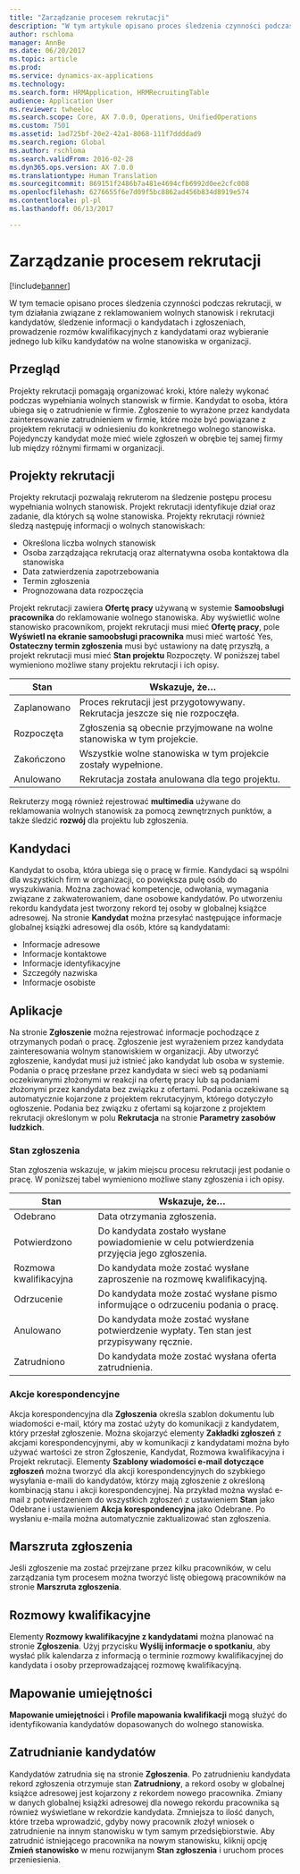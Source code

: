 ```yaml
---
title: "Zarządzanie procesem rekrutacji"
description: "W tym artykule opisano proces śledzenia czynności podczas rekrutacji, w tym działania związane z reklamowaniem wolnych stanowisk i rekrutacji kandydatów, śledzenie informacji o kandydatach i zgłoszeniach, prowadzenie rozmów kwalifikacyjnych z kandydatami oraz wybieranie jednego lub kilku kandydatów na wolne stanowiska w organizacji."
author: rschloma
manager: AnnBe
ms.date: 06/20/2017
ms.topic: article
ms.prod: 
ms.service: dynamics-ax-applications
ms.technology: 
ms.search.form: HRMApplication, HRMRecruitingTable
audience: Application User
ms.reviewer: twheeloc
ms.search.scope: Core, AX 7.0.0, Operations, UnifiedOperations
ms.custom: 7501
ms.assetid: 1ad725bf-20e2-42a1-8068-111f7ddddad9
ms.search.region: Global
ms.author: rschloma
ms.search.validFrom: 2016-02-28
ms.dyn365.ops.version: AX 7.0.0
ms.translationtype: Human Translation
ms.sourcegitcommit: 869151f2486b7a481e4694cfb6992d0ee2cfc008
ms.openlocfilehash: 6276655f6e7d09f5bc8862ad456b834d8919e574
ms.contentlocale: pl-pl
ms.lasthandoff: 06/13/2017

---
```


# <a name="manage-a-recruiting-process"></a>Zarządzanie procesem rekrutacji

[!include[banner](../includes/banner.md)]


W tym temacie opisano proces śledzenia czynności podczas rekrutacji, w tym działania związane z reklamowaniem wolnych stanowisk i rekrutacji kandydatów, śledzenie informacji o kandydatach i zgłoszeniach, prowadzenie rozmów kwalifikacyjnych z kandydatami oraz wybieranie jednego lub kilku kandydatów na wolne stanowiska w organizacji.

<a name="overview"></a>Przegląd
--------

Projekty rekrutacji pomagają organizować kroki, które należy wykonać podczas wypełniania wolnych stanowisk w firmie. Kandydat to osoba, która ubiega się o zatrudnienie w firmie.  Zgłoszenie to wyrażone przez kandydata zainteresowanie zatrudnieniem w firmie, które może być powiązane z projektem rekrutacji w odniesieniu do konkretnego wolnego stanowiska.  Pojedynczy kandydat może mieć wiele zgłoszeń w obrębie tej samej firmy lub między różnymi firmami w organizacji.

<a name="recruitment-projects"></a>Projekty rekrutacji
--------------------

Projekty rekrutacji pozwalają rekruterom na śledzenie postępu procesu wypełniania wolnych stanowisk.  Projekt rekrutacji identyfikuje dział oraz zadanie, dla których są wolne stanowiska. Projekty rekrutacji również śledzą następuję informacji o wolnych stanowiskach:
-   Określona liczba wolnych stanowisk
-   Osoba zarządzająca rekrutacją oraz alternatywna osoba kontaktowa dla stanowiska
-   Data zatwierdzenia zapotrzebowania
-   Termin zgłoszenia
-   Prognozowana data rozpoczęcia

Projekt rekrutacji zawiera **Ofertę pracy** używaną w systemie **Samoobsługi pracownika** do reklamowanie wolnego stanowiska. Aby wyświetlić wolne stanowisko pracownikom, projekt rekrutacji musi mieć **Ofertę pracy**, pole **Wyświetl na ekranie samoobsługi pracownika** musi mieć wartość Yes, **Ostateczny termin zgłoszenia** musi być ustawiony na datę przyszłą, a projekt rekrutacji musi mieć **Stan projektu** Rozpoczęty. W poniższej tabel wymieniono możliwe stany projektu rekrutacji i ich opisy.

| **Stan**    | **Wskazuje, że…**                                                                  |
|-----------|------------------------------------------------------------------------------------------|
| Zaplanowano | Proces rekrutacji jest przygotowywany.  Rekrutacja jeszcze się nie rozpoczęła. |
| Rozpoczęta   | Zgłoszenia są obecnie przyjmowane na wolne stanowiska w tym projekcie.                    |
| Zakończono  | Wszystkie wolne stanowiska w tym projekcie zostały wypełnione.                                          |
| Anulowano  | Rekrutacja została anulowana dla tego projektu.                                           |

Rekruterzy mogą również rejestrować **multimedia** używane do reklamowania wolnych stanowisk za pomocą zewnętrznych punktów, a także śledzić **rozwój** dla projektu lub zgłoszenia.

<a name="applicants"></a>Kandydaci
----------

Kandydat to osoba, która ubiega się o pracę w firmie.  Kandydaci są wspólni dla wszystkich firm w organizacji, co powiększa pulę osób do wyszukiwania. Można zachować kompetencje, odwołania, wymagania związane z zakwaterowaniem, dane osobowe kandydatów. Po utworzeniu rekordu kandydata jest tworzony rekord tej osoby w globalnej książce adresowej. Na stronie **Kandydat** można przesyłać następujące informacje globalnej książki adresowej dla osób, które są kandydatami:
-   Informacje adresowe
-   Informacje kontaktowe
-   Informacje identyfikacyjne
-   Szczegóły nazwiska
-   Informacje osobiste

## <a name="applications"></a>Aplikacje
Na stronie **Zgłoszenie** można rejestrować informacje pochodzące z otrzymanych podań o pracę. Zgłoszenie jest wyrażeniem przez kandydata zainteresowania wolnym stanowiskiem w organizacji.  Aby utworzyć zgłoszenie, kandydat musi już istnieć jako kandydat lub osoba w systemie.
Podania o pracę przesłane przez kandydata w sieci web są podaniami oczekiwanymi złożonymi w reakcji na ofertę pracy lub są podaniami złożonymi przez kandydata bez związku z ofertami. Podania oczekiwane są automatycznie kojarzone z projektem rekrutacyjnym, którego dotyczyło ogłoszenie. Podania bez związku z ofertami są kojarzone z projektem rekrutacji określonym w polu **Rekrutacja** na stronie **Parametry zasobów ludzkich**.
### <a name="application-status"></a>Stan zgłoszenia

Stan zgłoszenia wskazuje, w jakim miejscu procesu rekrutacji jest podanie o pracę. W poniższej tabel wymieniono możliwe stany zgłoszenia i ich opisy.

| Stan    | Wskazuje, że…                                                                           |
|-----------|-------------------------------------------------------------------------------------------|
| Odebrano  | Data otrzymania zgłoszenia.                                                             |
| Potwierdzono | Do kandydata zostało wysłane powiadomienie w celu potwierdzenia przyjęcia jego zgłoszenia.            |
| Rozmowa kwalifikacyjna | Do kandydata może zostać wysłane zaproszenie na rozmowę kwalifikacyjną.                                     |
| Odrzucenie | Do kandydata może zostać wysłane pismo informujące o odrzuceniu podania o pracę.                                          |
| Anulowano  | Do kandydata może zostać wysłane potwierdzenie wypłaty. Ten stan jest przypisywany ręcznie. |
| Zatrudniono  | Do kandydata może zostać wysłana oferta zatrudnienia.                                         |

### <a name="correspondence-actions"></a>Akcje korespondencyjne

Akcja korespondencyjna dla **Zgłoszenia** określa szablon dokumentu lub wiadomości e-mail, który ma zostać użyty do komunikacji z kandydatem, który przesłał zgłoszenie. Można skojarzyć elementy **Zakładki zgłoszeń** z akcjami korespondencyjnymi, aby w komunikacji z kandydatami można było używać wartości ze stron Zgłoszenie, Kandydat, Rozmowa kwalifikacyjna i Projekt rekrutacji.  Elementy **Szablony wiadomości e-mail dotyczące zgłoszeń** można tworzyć dla akcji korespondencyjnych do szybkiego wysyłania e-maili do kandydatów, którzy mają zgłoszenie z określoną kombinacją stanu i akcji korespondencyjnej. Na przykład można wysłać e-mail z potwierdzeniem do wszystkich zgłoszeń z ustawieniem **Stan** jako Odebrane i ustawieniem **Akcja korespondencyjna** jako Odebrane.  Po wysłaniu e-maila można automatycznie zaktualizować stan zgłoszenia.

## <a name="application-routing"></a>Marszruta zgłoszenia

Jeśli zgłoszenie ma zostać przejrzane przez kilku pracowników, w celu zarządzania tym procesem można tworzyć listę obiegową pracowników na stronie **Marszruta zgłoszenia**.

## <a name="interviews"></a>Rozmowy kwalifikacyjne

Elementy **Rozmowy kwalifikacyjne z kandydatami** można planować na stronie **Zgłoszenia**.  Użyj przycisku **Wyślij informacje o spotkaniu**, aby wysłać plik kalendarza z informacją o terminie rozmowy kwalifikacyjnej do kandydata i osoby przeprowadzającej rozmowę kwalifikacyjną.

## <a name="skill-mapping"></a>Mapowanie umiejętności

**Mapowanie umiejętności** i **Profile mapowania kwalifikacji** mogą służyć do identyfikowania kandydatów dopasowanych do wolnego stanowiska.

## <a name="hiring-applicants"></a>Zatrudnianie kandydatów

Kandydatów zatrudnia się na stronie **Zgłoszenia**. Po zatrudnieniu kandydata rekord zgłoszenia otrzymuje stan **Zatrudniony**, a rekord osoby w globalnej książce adresowej jest kojarzony z rekordem nowego pracownika. Zmiany w danych globalnej książki adresowej dla nowego rekordu pracownika są również wyświetlane w rekordzie kandydata. Zmniejsza to ilość danych, które trzeba wprowadzić, gdyby nowy pracownik złożył wniosek o zatrudnienie na innym stanowisku w tym samym przedsiębiorstwie.  Aby zatrudnić istniejącego pracownika na nowym stanowisku, kliknij opcję **Zmień stanowisko** w menu rozwijanym **Stan zgłoszenia** i uruchom proces przeniesienia.






